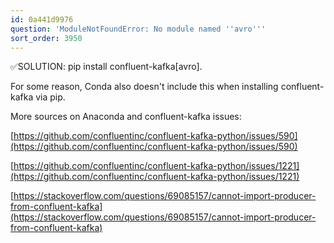 ```yaml
---
id: 0a441d9976
question: 'ModuleNotFoundError: No module named ''avro'''
sort_order: 3950
---
```


✅SOLUTION: pip install confluent-kafka[avro].

For some reason, Conda also doesn't include this when installing confluent-kafka via pip.

More sources on Anaconda and confluent-kafka issues:

[https://github.com/confluentinc/confluent-kafka-python/issues/590](https://github.com/confluentinc/confluent-kafka-python/issues/590)

[https://github.com/confluentinc/confluent-kafka-python/issues/1221](https://github.com/confluentinc/confluent-kafka-python/issues/1221)

[https://stackoverflow.com/questions/69085157/cannot-import-producer-from-confluent-kafka](https://stackoverflow.com/questions/69085157/cannot-import-producer-from-confluent-kafka)

